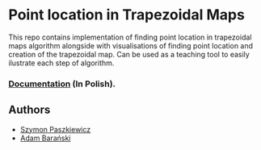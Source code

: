 # Point location in Trapezoidal Maps

This repo contains implementation of finding point location in trapezoidal maps algorithm alongside with visualisations of finding point location and creation of the trapezoidal map. Can be used as a teaching tool to easily ilustrate each step of algorithm.

### [Documentation](https://github.com/baranskixx/trapezoidal-maps/blob/main/documentation.pdf) (In Polish).

## Authors
* [Szymon Paszkiewicz](https://github.com/SPaszkiewicz)
* [Adam Barański](https://github.com/baranskixx)
